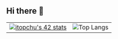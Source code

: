 ## Hi there 👋

|                                                                                  |                                                                                                  |
|----------------------------------------------------------------------------------|--------------------------------------------------------------------------------------------------|
| [![itopchu's 42 stats](https://badge.mediaplus.ma/kettlebells/itopchu?1337Badge=off&UM6P=off)](https://github.com/oakoudad/badge42) | ![Top Langs](https://github-readme-stats.vercel.app/api/top-langs/?username=itopchu&hide_progress=true&theme=dark) |
